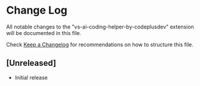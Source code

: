 # Change Log

All notable changes to the "vs-ai-coding-helper-by-codeplusdev" extension will be documented in this file.

Check [Keep a Changelog](http://keepachangelog.com/) for recommendations on how to structure this file.

## [Unreleased]

- Initial release